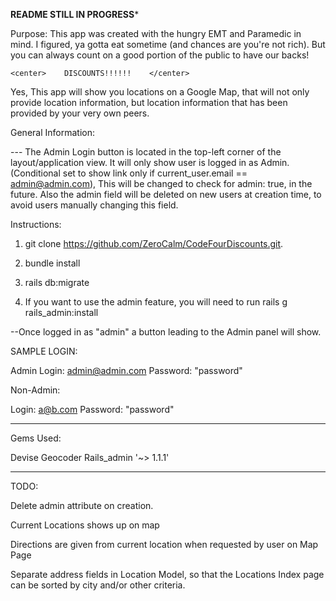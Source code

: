 ********README STILL IN PROGRESS*********


Purpose:
  This app was created with the hungry EMT and Paramedic in mind.  I figured, ya gotta eat sometime (and chances are you're not rich).  But you can always count on a good portion of the public to have our backs!  

    <center>    DISCOUNTS!!!!!!    </center>

  Yes, This app will show you locations on a Google Map, that will not only provide location information, but location information that has been provided by your very own peers.


  General Information:

  ---  The Admin Login button is located in the top-left corner of the layout/application view.  It will only show user is logged in as Admin. (Conditional set to show link only if current_user.email == admin@admin.com), This will be changed to check for admin: true, in the future.  Also the admin field will be deleted on new users at creation time, to avoid users manually changing this field.


Instructions:

1.  git clone https://github.com/ZeroCalm/CodeFourDiscounts.git.

2.  bundle install

3.  rails db:migrate

4.  If you want to use the admin feature, you will need to run
   rails g rails_admin:install

   --Once logged in as "admin"  a button leading to the Admin panel will show.


   SAMPLE LOGIN:

   Admin Login:  admin@admin.com
   Password:     "password"

   Non-Admin:

   Login:       a@b.com
   Password:    "password"

****************************************************************

Gems Used:

Devise
Geocoder
Rails_admin  '~> 1.1.1'



*************************
TODO:

Delete admin attribute on creation.

Current Locations shows up on map

Directions are given from current location when requested by user on Map Page

Separate address fields in Location Model, so that the Locations Index page can be sorted by city and/or other criteria.
